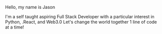 Hello, my name is Jason

I'm a self taught aspiring Full Stack Developer
with a particular interest in Python, .React, and Web3.0
Let's change the world together 1 line of code
at a time!
<!---
Jglenn56773/Jglenn56773 is a ✨ special ✨ repository because its `README.md` (this file) appears on your GitHub profile.
You can click the Preview link to take a look at your changes.
--->
